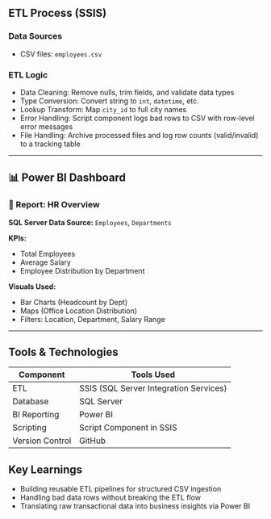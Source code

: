 ## ETL Process (SSIS)

### Data Sources
- CSV files: `employees.csv`

### ETL Logic
- Data Cleaning: Remove nulls, trim fields, and validate data types
- Type Conversion: Convert string to `int`, `datetime`, etc.
- Lookup Transform: Map `city_id` to full city names
- Error Handling: Script component logs bad rows to CSV with row-level error messages
- File Handling: Archive processed files and log row counts (valid/invalid) to a tracking table

---

## 📊 Power BI Dashboard

### 👥 Report: HR Overview
**SQL Server Data Source:** `Employees`, `Departments`

**KPIs:**
- Total Employees
- Average Salary
- Employee Distribution by Department

**Visuals Used:**
- Bar Charts (Headcount by Dept)
- Maps (Office Location Distribution)
- Filters: Location, Department, Salary Range

---

## Tools & Technologies

| Component | Tools Used |
|----------|------------|
| ETL | SSIS (SQL Server Integration Services) |
| Database | SQL Server |
| BI Reporting | Power BI |
| Scripting | Script Component in SSIS |
| Version Control | GitHub |

## Key Learnings

- Building reusable ETL pipelines for structured CSV ingestion
- Handling bad data rows without breaking the ETL flow
- Translating raw transactional data into business insights via Power BI

  
